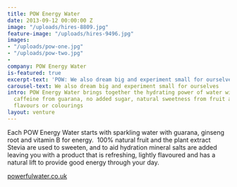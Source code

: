 ```yaml
---
title: POW Energy Water
date: 2013-09-12 00:00:00 Z
image: "/uploads/hires-8809.jpg"
feature-image: "/uploads/hires-9496.jpg"
images:
- "/uploads/pow-one.jpg"
- "/uploads/pow-two.jpg"
- 
company: POW Energy Water
is-featured: true
excerpt-text: 'POW: We also dream big and experiment small for ourselves'
carousel-text: We also dream big and experiment small for ourselves
intro: POW Energy Water brings together the hydrating power of water with natural
  caffeine from guarana, no added sugar, natural sweetness from fruit and no artificial
  flavours or colourings
layout: venture
---
```


Each POW Energy Water starts with sparkling water with guarana, ginseng root and vitamin B for energy.  100% natural fruit and the plant extract Stevia are used to sweeten, and to aid hydration mineral salts are added leaving you with a product that is refreshing, lightly flavoured and has a natural lift to provide good energy through your day.

[powerfulwater.co.uk](http://www.powenergywater.com)